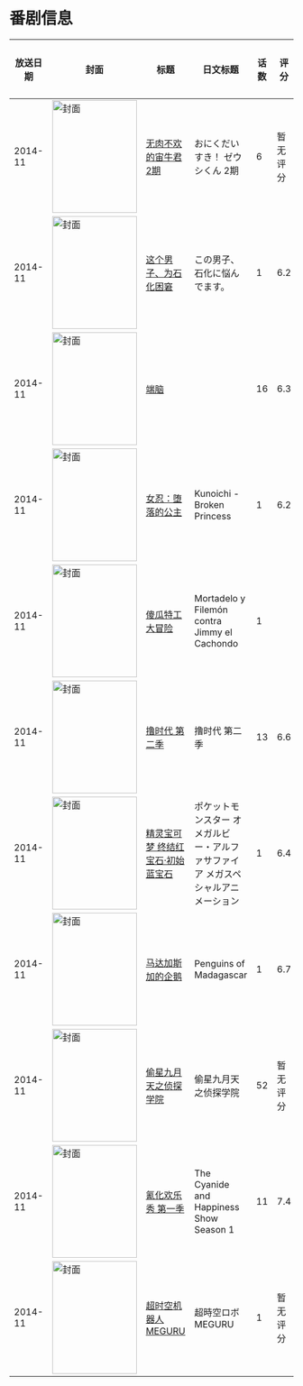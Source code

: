 # 番剧信息

|放送日期|封面|标题|日文标题|话数|评分|评分人数|
|---|---|---|---|---|---|---|
|2014-11|<img src="//lain.bgm.tv/pic/cover/c/5a/5c/119033_dblEA.jpg" alt="封面" style="width:150px;height:200px;object-fit:cover;">|[无肉不欢的宙牛君 2期](https://bangumi.tv/subject/119033)|おにくだいすき！ ゼウシくん 2期|6|暂无评分|少于10人评分|
|2014-11|<img src="//lain.bgm.tv/pic/cover/c/25/82/119364_eInJn.jpg" alt="封面" style="width:150px;height:200px;object-fit:cover;">|[这个男子、为石化困窘](https://bangumi.tv/subject/119364)|この男子、石化に悩んでます。|1|6.2|92人评分|
|2014-11|<img src="//lain.bgm.tv/pic/cover/c/32/64/112978_9n9bC.jpg" alt="封面" style="width:150px;height:200px;object-fit:cover;">|[端脑](https://bangumi.tv/subject/112978)||16|6.3|523人评分|
|2014-11|<img src="/img/no_icon_subject.png" alt="封面" style="width:150px;height:200px;object-fit:cover;">|[女忍：堕落的公主](https://bangumi.tv/subject/135802)|Kunoichi - Broken Princess|1|6.2|114人评分|
|2014-11|<img src="//lain.bgm.tv/pic/cover/c/72/95/135990_9D34A.jpg" alt="封面" style="width:150px;height:200px;object-fit:cover;">|[傻瓜特工大冒险](https://bangumi.tv/subject/135990)|Mortadelo y Filemón contra Jimmy el Cachondo|1|||
|2014-11|<img src="//lain.bgm.tv/pic/cover/c/30/2c/118066_74vAd.jpg" alt="封面" style="width:150px;height:200px;object-fit:cover;">|[撸时代 第二季](https://bangumi.tv/subject/118066)|撸时代 第二季|13|6.6|156人评分|
|2014-11|<img src="//lain.bgm.tv/pic/cover/c/cd/9d/139675_g898T.jpg" alt="封面" style="width:150px;height:200px;object-fit:cover;">|[精灵宝可梦 终结红宝石·初始蓝宝石](https://bangumi.tv/subject/139675)|ポケットモンスター オメガルビー・アルファサファイア メガスペシャルアニメーション|1|6.4|44人评分|
|2014-11|<img src="//lain.bgm.tv/pic/cover/c/9a/8a/116276_V957M.jpg" alt="封面" style="width:150px;height:200px;object-fit:cover;">|[马达加斯加的企鹅](https://bangumi.tv/subject/116276)|Penguins of Madagascar|1|6.7|476人评分|
|2014-11|<img src="//lain.bgm.tv/pic/cover/c/f1/93/126421_ihJqF.jpg" alt="封面" style="width:150px;height:200px;object-fit:cover;">|[偷星九月天之侦探学院](https://bangumi.tv/subject/126421)|偷星九月天之侦探学院|52|暂无评分|少于10人评分|
|2014-11|<img src="//lain.bgm.tv/pic/cover/c/74/cc/161948_mTTw7.jpg" alt="封面" style="width:150px;height:200px;object-fit:cover;">|[氰化欢乐秀 第一季](https://bangumi.tv/subject/161948)|The Cyanide and Happiness Show Season 1|11|7.4|211人评分|
|2014-11|<img src="//lain.bgm.tv/pic/cover/c/12/36/117424_Cr0Rn.jpg" alt="封面" style="width:150px;height:200px;object-fit:cover;">|[超时空机器人MEGURU](https://bangumi.tv/subject/117424)|超時空ロボMEGURU|1|暂无评分|少于10人评分|

